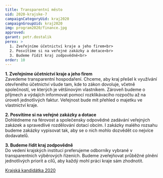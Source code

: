 ```yaml
---
title: Transparentní město
uid: 2020-krajske-7
campaignCategoryUid: kraj2020
campaignGroupUid: kraj2020
img: program2020/finance.jpg
approved:
garant: petr.dostalik
perex: >
  1. Zveřejníme účetnictví kraje a jeho firem<br>
  2. Posvítíme si na veřejné zakázky a dotace<br>
  3. Budeme řídit kraj zodpovědně<br>
order: 10
---
```


**1. Zveřejníme účetnictví kraje a jeho firem**<br>
Zavedeme transparentní hospodaření. Chceme, aby kraj přešel k využívání otevřeného účetnictví všude tam, kde to zákon dovoluje, včetně společností, ve kterých je většinovým vlastníkem. Zároveň budeme o příjmech a výdajích informovat pomocí rozklikávacího rozpočtu až na úroveň jednotlivých faktur. Veřejnost bude mít přehled o majetku ve vlastnictví kraje.

**2. Posvítíme si na veřejné zakázky a dotace**<br>
Dohlédneme na férovost a společensky odpovědné zadávání veřejných zakázek a spravedlivé rozdělování dotací obcím. I zakázky malého rozsahu budeme zakázky vypisovat tak, aby se o nich mohlo dozvědět co nejvíce dodavatelů.

**3. Budeme řídit kraj zodpovědně**<br>
Do vedení krajských institucí preferujeme odborníky vybrané v transparentních výběrových řízeních. Budeme zveřejňovat průběžné plnění jednotlivých priorit a cílů, aby každý mohl práci kraje sám zhodnotit.

[Krajská kandidátka 2020](/volby/2020/krajske/)


